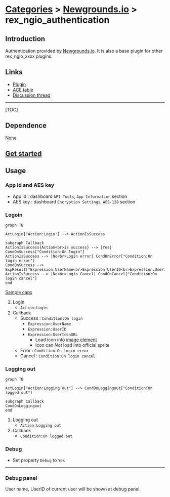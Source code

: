 # [Categories](categories.index.html) > [Newgrounds.io](ngio.index.html) > rex_ngio_authentication

## Introduction

Authentication provided by [Newgrounds.io](http://www.newgrounds.com/). It is also a base plugin for other rex_ngio_xxxx plugins.

## Links

- [Plugin](https://dl.dropboxusercontent.com/u/5779181/C2Repo/Zip/plugins/rex_ngio_authentication.7z)
- [ACE table](https://rexrainbow.github.io/C2RexDoc/c2rexpluginsACE/plugin_rex_ngio_authentication.html)
- [Discussion thread](https://www.scirra.com/forum/plugin-new-grounds-api-v3_t179642)


----

[TOC]

## Dependence

None

## [Get started](http://www.newgrounds.io/get-started/)

## Usage

### App id and AES key

- App id : dashboard `API Tools`, `App Information` section
- AES key : dashboard `Encryption Settings`, `AES-128` section

### Logoin

```mermaid
graph TB

ActLogin["Action:Login"] --> ActionIsSuccess

subgraph Callback
ActionIsSuccess{Action<br>is success} --> |Yes| CondOnSuccess["Condition:On login"]
ActionIsSuccess --> |No<br>Login error| CondOnError["Condition:On login error"]
CondOnSuccess --> ExpResult["Expression:UserName<br>Expression:UserID<br>Expression:UserIconURL"]
ActionIsSuccess --> |No<br>Login Cancel| CondOnCancel["Condition:On login cancel"]
end
```

[Sample capx](https://1drv.ms/u/s!Am5HlOzVf0kHk37SrpZC3Mn5oXs5)

1. Login
   - `Action:Login`
2. Callback
   - Success : `Condition:On login`
     - `Expression:UserName`
     - `Expression:UserID`
     - `Expression:UserIconURL`
       - Load icon into [image element](https://www.scirra.com/forum/viewtopic.php?t=69356&start=0)
       - Icon can *Not* load into official sprite
   - Error : `Condition:On login error`
   - Cancel :  `Condition:On login cancel`

### Logging out

```mermaid
graph TB

ActLogin["Action:Logging out"] --> CondOnLoggingout["Condition:On logged out"]

subgraph Callback
CondOnLoggingout
end
```

1. Logging out
   - `Action:Logging out`
2. Callback
   - `Condition:On logged out`

### Debug

- Set property `Debug` to `Yes`

----

### Debug panel

User name, UserID of current user will be shown at debug panel.



